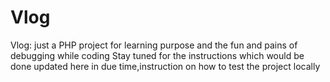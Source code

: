 # Vlog
Vlog: just a  PHP project for learning purpose and the fun and pains of debugging while coding
Stay tuned for the instructions which would be done updated here in due time,instruction on how to test the project locally
